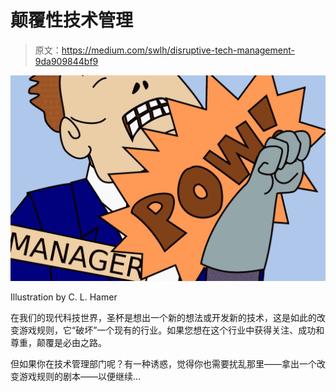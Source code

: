 # 颠覆性技术管理

> 原文：<https://medium.com/swlh/disruptive-tech-management-9da909844bf9>

![](img/2060629bcb44bfad384cce951e5ae67e.png)

Illustration by C. L. Hamer

在我们的现代科技世界，圣杯是想出一个新的想法或开发新的技术，这是如此的改变游戏规则，它“破坏”一个现有的行业。如果您想在这个行业中获得关注、成功和尊重，颠覆是必由之路。

但如果你在技术管理部门呢？有一种诱惑，觉得你也需要扰乱那里——拿出一个改变游戏规则的剧本——以便继续…
